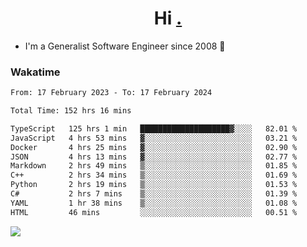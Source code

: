 <h1 align="center">Hi <a href="https://www.hackerrank.com/erasmosaraujo">.</a></h1>
 
- I'm a Generalist Software Engineer  since 2008 🚀
<!--  
<p align="left">
  <a href="https://github.com/erasmosoares/github-readme-stats">
    <img
      align="center"
      src="https://github-readme-stats.vercel.app/api/top-langs/?username=erasmosoares&theme=radical&layout=compact"
    />
  </a>
  <a href="https://github.com/erasmosoares/github-readme-stats">
    [![Harlok's WakaTime stats](https://github-readme-stats.vercel.app/api/wakatime?username=ffflabs)](https://github.com/anuraghazra/github-readme-stats)
  </a>
</p>

<!--
 ### Repo 
 
<p align="left">
 <a href="https://github.com/erasmosoares/github-readme-stats">
    <img
      align="center"
      height="165"
      src="https://github-readme-stats.vercel.app/api/pin?username=erasmosoares&repo=sample-node&title_color=fff&icon_color=f9f9f9&text_color=9f9f9f&bg_color=151515"
    />
  </a>
  <a href="https://github.com/erasmosoares/github-readme-stats">
    <img
      align="center"
      height="165"
      src="https://github-readme-stats.vercel.app/api/pin?username=erasmosoares&repo=sample-node&title_color=fff&icon_color=f9f9f9&text_color=9f9f9f&bg_color=151515"
    />
  </a>
</p>
-->

 ### Wakatime 

<!--START_SECTION:waka-->

```txt
From: 17 February 2023 - To: 17 February 2024

Total Time: 152 hrs 16 mins

TypeScript   125 hrs 1 min   ████████████████████▓░░░░   82.01 %
JavaScript   4 hrs 53 mins   ▓░░░░░░░░░░░░░░░░░░░░░░░░   03.21 %
Docker       4 hrs 25 mins   ▓░░░░░░░░░░░░░░░░░░░░░░░░   02.90 %
JSON         4 hrs 13 mins   ▓░░░░░░░░░░░░░░░░░░░░░░░░   02.77 %
Markdown     2 hrs 49 mins   ▒░░░░░░░░░░░░░░░░░░░░░░░░   01.85 %
C++          2 hrs 34 mins   ▒░░░░░░░░░░░░░░░░░░░░░░░░   01.69 %
Python       2 hrs 19 mins   ▒░░░░░░░░░░░░░░░░░░░░░░░░   01.53 %
C#           2 hrs 7 mins    ▒░░░░░░░░░░░░░░░░░░░░░░░░   01.39 %
YAML         1 hr 38 mins    ▒░░░░░░░░░░░░░░░░░░░░░░░░   01.08 %
HTML         46 mins         ░░░░░░░░░░░░░░░░░░░░░░░░░   00.51 %
```

<!--END_SECTION:waka-->

![](https://komarev.com/ghpvc/?username=erasmosoares&color=brightgreen)
